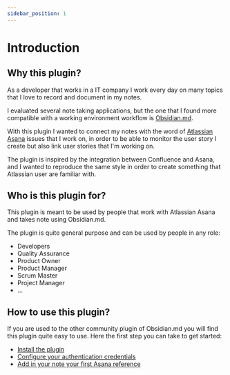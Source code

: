 ```yaml
---
sidebar_position: 1
---
```

# Introduction

## Why this plugin?
As a developer that works in a IT company I work every day on many topics that I love to record and document in my notes.

I evaluated several note taking applications, but the one that I found more compatible with a working environment workflow is [Obsidian.md](https://obsidian.md/).

With this plugin I wanted to connect my notes with the word of [Atlassian Asana](https://www.atlassian.com/software/asana) issues that I work on, in order to be able to monitor the user story I create but also link user stories that I'm working on.

The plugin is inspired by the integration between Confluence and Asana, and I wanted to reproduce the same style in order to create something that Atlassian user are familiar with.

## Who is this plugin for?

This plugin is meant to be used by people that work with Atlassian Asana and takes note using Obsidian.md.

The plugin is quite general purpose and can be used by people in any role:
- Developers
- Quality Assurance
- Product Owner
- Product Manager
- Scrum Master
- Project Manager
- ...

## How to use this plugin?

If you are used to the other community plugin of Obsidian.md you will find this plugin quite easy to use. Here the first step you can take to get started:
- [Install the plugin](/docs/get-started/installation)
- [Configure your authentication credentials](/docs/get-started/basic-authentication)
- [Add in your note your first Asana reference](/docs/get-started/basic-usage)

